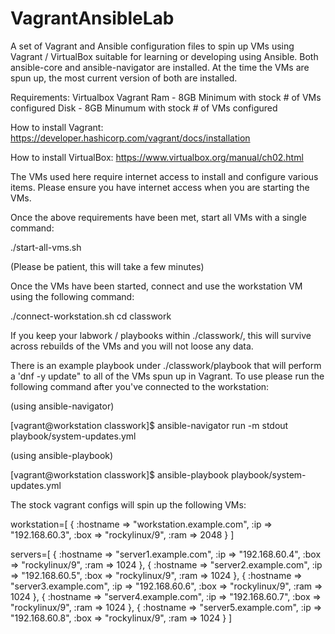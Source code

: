 # VagrantAnsibleLab
A set of Vagrant and Ansible configuration files to spin up VMs using Vagrant / VirtualBox  suitable for learning or developing using Ansible.  Both ansible-core and ansible-navigator are installed.  At the time the VMs are spun up, the most current version of both are installed.

Requirements:
Virtualbox
Vagrant
Ram - 8GB Minimum with stock # of VMs configured
Disk - 8GB Minumum with stock # of VMs configured

How to install Vagrant: https://developer.hashicorp.com/vagrant/docs/installation

How to install VirtualBox: https://www.virtualbox.org/manual/ch02.html

The VMs used here require internet access to install and configure various items.  Please ensure you have internet access when you are starting the VMs.

Once the above requirements have been met, start all VMs with a single command:

./start-all-vms.sh

(Please be patient, this will take a few minutes)

Once the VMs have been started, connect and use the workstation VM using the following command:

./connect-workstation.sh
cd classwork

If you keep your labwork / playbooks within ./classwork/, this will survive across rebuilds of the VMs and you will not loose any data.

There is an example playbook under ./classwork/playbook that will perform a 'dnf -y update" to all of the VMs spun up in Vagrant.  To use please run the following command after you've connected to the workstation:

(using ansible-navigator)

[vagrant@workstation classwork]$ ansible-navigator run -m stdout playbook/system-updates.yml

(using ansible-playbook)

[vagrant@workstation classwork]$ ansible-playbook playbook/system-updates.yml

The stock vagrant configs will spin up the following VMs:

workstation=[
  {
    :hostname => "workstation.example.com",
    :ip => "192.168.60.3",
    :box => "rockylinux/9",
    :ram => 2048
  }
]

servers=[
  {
    :hostname => "server1.example.com",
    :ip => "192.168.60.4",
    :box => "rockylinux/9",
    :ram => 1024
  },
  {
    :hostname => "server2.example.com",
    :ip => "192.168.60.5",
    :box => "rockylinux/9",
    :ram => 1024
  },
  {
    :hostname => "server3.example.com",
    :ip => "192.168.60.6",
    :box => "rockylinux/9",
    :ram => 1024
  },
  {
    :hostname => "server4.example.com",
    :ip => "192.168.60.7",
    :box => "rockylinux/9",
    :ram => 1024
  },
  {
    :hostname => "server5.example.com",
    :ip => "192.168.60.8",
    :box => "rockylinux/9",
    :ram => 1024
  }
]
